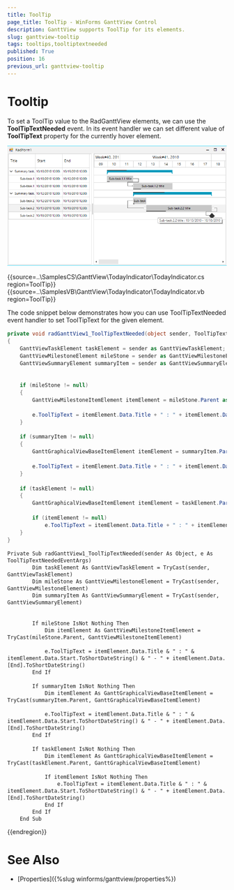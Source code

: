 ```yaml
---
title: ToolTip
page_title: ToolTip - WinForms GanttView Control
description: GanttView supports ToolTip for its elements.
slug: ganttview-tooltip
tags: tooltips,tooltiptextneeded
published: True
position: 16
previous_url: ganttview-tooltip
---
```


# Tooltip
 
To set a ToolTip value to the RadGanttView elements, we can use the __ToolTipTextNeeded__ event. In its event handler we can set different value of __ToolTipText__ property for the currently hover element. 

![ganttview-today-indicator 001](images/ganttview-tooltip001.png)


{{source=..\SamplesCS\GanttView\TodayIndicator\TodayIndicator.cs region=ToolTip}} 
{{source=..\SamplesVB\GanttView\TodayIndicator\TodayIndicator.vb region=ToolTip}} 

The code snippet below demonstrates how you can use ToolTipTextNeeded event handler to set ToolTipText for the given element.

````C#
private void radGanttView1_ToolTipTextNeeded(object sender, ToolTipTextNeededEventArgs e)
{
    GanttViewTaskElement taskElement = sender as GanttViewTaskElement;
    GanttViewMilestoneElement mileStone = sender as GanttViewMilestoneElement;
    GanttViewSummaryElement summaryItem = sender as GanttViewSummaryElement;


    if (mileStone != null)
    {
        GanttViewMilestoneItemElement itemElement = mileStone.Parent as GanttViewMilestoneItemElement;

        e.ToolTipText = itemElement.Data.Title + " : " + itemElement.Data.Start.ToShortDateString() + " - " + itemElement.Data.End.ToShortDateString();
    }

    if (summaryItem != null)
    {
        GanttGraphicalViewBaseItemElement itemElement = summaryItem.Parent as GanttGraphicalViewBaseItemElement;

        e.ToolTipText = itemElement.Data.Title + " : " + itemElement.Data.Start.ToShortDateString() + " - " + itemElement.Data.End.ToShortDateString();
    }

    if (taskElement != null)
    {
        GanttGraphicalViewBaseItemElement itemElement = taskElement.Parent as GanttGraphicalViewBaseItemElement;

        if (itemElement != null)
            e.ToolTipText = itemElement.Data.Title + " : " + itemElement.Data.Start.ToShortDateString() + " - " + itemElement.Data.End.ToShortDateString();
    }
}

````
````VB.NET
Private Sub radGanttView1_ToolTipTextNeeded(sender As Object, e As ToolTipTextNeededEventArgs)
        Dim taskElement As GanttViewTaskElement = TryCast(sender, GanttViewTaskElement)
        Dim mileStone As GanttViewMilestoneElement = TryCast(sender, GanttViewMilestoneElement)
        Dim summaryItem As GanttViewSummaryElement = TryCast(sender, GanttViewSummaryElement)


        If mileStone IsNot Nothing Then
            Dim itemElement As GanttViewMilestoneItemElement = TryCast(mileStone.Parent, GanttViewMilestoneItemElement)

            e.ToolTipText = itemElement.Data.Title & " : " & itemElement.Data.Start.ToShortDateString() & " - " + itemElement.Data.[End].ToShortDateString()
        End If

        If summaryItem IsNot Nothing Then
            Dim itemElement As GanttGraphicalViewBaseItemElement = TryCast(summaryItem.Parent, GanttGraphicalViewBaseItemElement)

            e.ToolTipText = itemElement.Data.Title & " : " & itemElement.Data.Start.ToShortDateString() & " - " + itemElement.Data.[End].ToShortDateString()
        End If

        If taskElement IsNot Nothing Then
            Dim itemElement As GanttGraphicalViewBaseItemElement = TryCast(taskElement.Parent, GanttGraphicalViewBaseItemElement)

            If itemElement IsNot Nothing Then
                e.ToolTipText = itemElement.Data.Title & " : " & itemElement.Data.Start.ToShortDateString() & " - " + itemElement.Data.[End].ToShortDateString()
            End If
        End If
    End Sub

````

{{endregion}} 


# See Also

* [Properties]({%slug winforms/ganttview/properties%})

